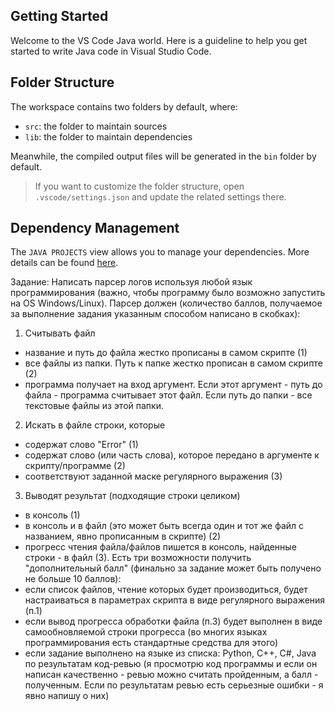 ## Getting Started

Welcome to the VS Code Java world. Here is a guideline to help you get started to write Java code in Visual Studio Code.

## Folder Structure

The workspace contains two folders by default, where:

-   `src`: the folder to maintain sources
-   `lib`: the folder to maintain dependencies

Meanwhile, the compiled output files will be generated in the `bin` folder by default.

> If you want to customize the folder structure, open `.vscode/settings.json` and update the related settings there.

## Dependency Management

The `JAVA PROJECTS` view allows you to manage your dependencies. More details can be found [here](https://github.com/microsoft/vscode-java-dependency#manage-dependencies).

Задание:
Написать парсер логов используя любой язык программирования (важно, чтобы программу было возможно запустить на OS Windows/Linux).
Парсер должен (количество баллов, получаемое за выполнение задания указанным способом написано в скобках):

1. Считывать файл

-   название и путь до файла жестко прописаны в самом скрипте (1)
-   все файлы из папки. Путь к папке жестко прописан в самом скрипте (2)
-   программа получает на вход аргумент. Если этот аргумент - путь до файла - программа считывает этот файл. Если путь до папки - все текстовые файлы из этой папки.

2. Искать в файле строки, которые

-   содержат слово "Error" (1)
-   содержат слово (или часть слова), которое передано в аргументе к скрипту/программе (2)
-   соответствуют заданной маске регулярного выражения (3)

3. Выводят результат (подходящие строки целиком)

-   в консоль (1)
-   в консоль и в файл (это может быть всегда один и тот же файл с названием, явно прописанным в скрипте) (2)
-   прогресс чтения файла/файлов пишется в консоль, найденные строки - в файл (3).
    Есть три возможности получить "дополнительный балл" (финально за задание может быть получено не больше 10 баллов):
-   если список файлов, чтение которых будет производиться, будет настраиваться в параметрах скрипта в виде регулярного выражения (п.1)
-   если вывод прогресса обработки файла (п.3) будет выполнен в виде самообновляемой строки прогресса (во многих языках программирования есть стандартные средства для этого)
-   если задание выполнено на языке из списка: Python, C++, C#, Java по результатам код-ревью (я просмотрю код программы и если он написан качественно - ревью можно считать пройденным, а балл - полученным. Если по результатам ревью есть серьезные ошибки - я явно напишу о них)
